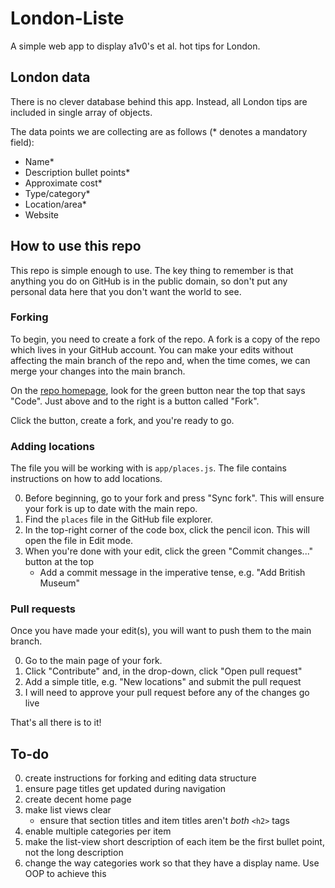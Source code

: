# London-Liste

A simple web app to display a1v0's et al. hot tips for London.

## London data

There is no clever database behind this app. Instead, all London tips are included in single array of objects.

The data points we are collecting are as follows (\* denotes a mandatory field):

- Name\*
- Description bullet points\*
- Approximate cost\*
- Type/category\*
- Location/area\*
- Website

## How to use this repo

This repo is simple enough to use. The key thing to remember is that anything you do on GitHub is in the public domain, so don't put any personal data here that you don't want the world to see.

### Forking

To begin, you need to create a fork of the repo. A fork is a copy of the repo which lives in your GitHub account. You can make your edits without affecting the main branch of the repo and, when the time comes, we can merge your changes into the main branch.

On the [repo homepage](https://github.com/a1v0/london-liste), look for the green button near the top that says "Code". Just above and to the right is a button called "Fork".

Click the button, create a fork, and you're ready to go.

### Adding locations

The file you will be working with is `app/places.js`. The file contains instructions on how to add locations.

0. Before beginning, go to your fork and press "Sync fork". This will ensure your fork is up to date with the main repo.
1. Find the `places` file in the GitHub file explorer.
2. In the top-right corner of the code box, click the pencil icon. This will open the file in Edit mode.
3. When you're done with your edit, click the green "Commit changes..." button at the top
   - Add a commit message in the imperative tense, e.g. "Add British Museum"

### Pull requests

Once you have made your edit(s), you will want to push them to the main branch.

0. Go to the main page of your fork.
1. Click "Contribute" and, in the drop-down, click "Open pull request"
2. Add a simple title, e.g. "New locations" and submit the pull request
3. I will need to approve your pull request before any of the changes go live

That's all there is to it!

## To-do

0. create instructions for forking and editing data structure
1. ensure page titles get updated during navigation
2. create decent home page
3. make list views clear
   - ensure that section titles and item titles aren't _both_ `<h2>` tags
4. enable multiple categories per item
5. make the list-view short description of each item be the first bullet point, not the long description
6. change the way categories work so that they have a display name. Use OOP to achieve this
